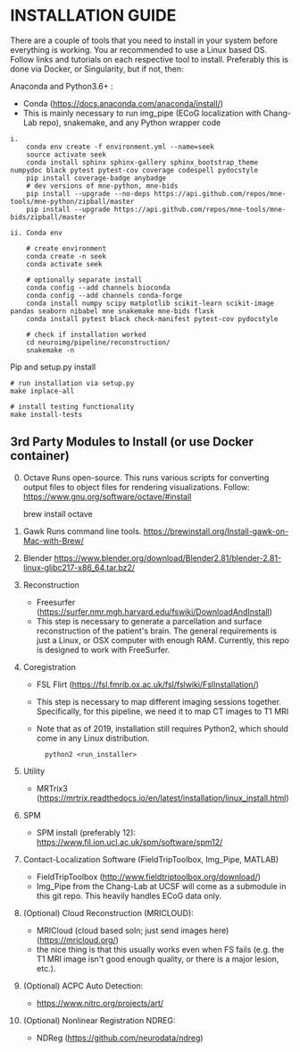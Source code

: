 # INSTALLATION GUIDE

There are a couple of tools that you need to install in your system before everything is working. You ar recommended to use a Linux based OS. 
Follow links and tutorials on each respective tool to install. Preferably this is done via Docker, or Singularity, but if not, then:

Anaconda and Python3.6+ :
   * Conda (https://docs.anaconda.com/anaconda/install/)
   * This is mainly necessary to run img_pipe (ECoG localization with Chang-Lab repo), snakemake, and any Python wrapper code
    
    i. 
        conda env create -f environment.yml --name=seek
        source activate seek
        conda install sphinx sphinx-gallery sphinx_bootstrap_theme numpydoc black pytest pytest-cov coverage codespell pydocstyle
        pip install coverage-badge anybadge
        # dev versions of mne-python, mne-bids
        pip install --upgrade --no-deps https://api.github.com/repos/mne-tools/mne-python/zipball/master
        pip install --upgrade https://api.github.com/repos/mne-tools/mne-bids/zipball/master
        
    ii. Conda env
    
        # create environment
        conda create -n seek
        conda activate seek
        
        # optionally separate install
        conda config --add channels bioconda
        conda config --add channels conda-forge
        conda install numpy scipy matplotlib scikit-learn scikit-image pandas seaborn nibabel mne snakemake mne-bids flask
        conda install pytest black check-manifest pytest-cov pydocstyle
        
        # check if installation worked
        cd neuroimg/pipeline/reconstruction/
        snakemake -n    
   
Pip and setup.py install
    
    # run installation via setup.py
    make inplace-all
    
    # install testing functionality
    make install-tests
    
            
## 3rd Party Modules to Install (or use Docker container)
0. Octave
    Runs open-source. This runs various scripts for converting output files to object files for rendering visualizations.
    Follow: https://www.gnu.org/software/octave/#install
    
   
    brew install octave
       
0. Gawk
    Runs command line tools.
    https://brewinstall.org/Install-gawk-on-Mac-with-Brew/

0. Blender
    https://www.blender.org/download/Blender2.81/blender-2.81-linux-glibc217-x86_64.tar.bz2/

1. Reconstruction
    * Freesurfer (https://surfer.nmr.mgh.harvard.edu/fswiki/DownloadAndInstall)
    * This step is necessary to generate a parcellation and surface reconstruction of the patient's brain. The general requirements is just a 
    Linux, or OSX computer with enough RAM. Currently, this repo is designed to work with FreeSurfer.
    
2. Coregistration
    * FSL Flirt (https://fsl.fmrib.ox.ac.uk/fsl/fslwiki/FslInstallation/)
    * This step is necessary to map different imaging sessions together. Specifically, for this pipeline, we need it to map CT images to T1 MRI
    * Note that as of 2019, installation still requires Python2, which should come in any Linux distribution.
        
            python2 <run_installer>
    
3. Utility
    * MRTrix3 (https://mrtrix.readthedocs.io/en/latest/installation/linux_install.html)

4. SPM 
    * SPM install (preferably 12): https://www.fil.ion.ucl.ac.uk/spm/software/spm12/

5. Contact-Localization Software (FieldTripToolbox, Img_Pipe, MATLAB)
    * FieldTripToolbox (http://www.fieldtriptoolbox.org/download/)
    * Img_Pipe from the Chang-Lab at UCSF will come as a submodule in this git repo. This heavily handles ECoG data only.
 
6. (Optional) Cloud Reconstruction (MRICLOUD):
    * MRICloud (cloud based soln; just send images here) (https://mricloud.org/)
    * the nice thing is that this usually works even when FS fails (e.g. the T1 MRI image isn't good enough quality, or there is a major lesion, etc.).

7. (Optional) ACPC Auto Detection:
    * https://www.nitrc.org/projects/art/
    
8. (Optional) Nonlinear Registration NDREG:
    * NDReg (https://github.com/neurodata/ndreg)
